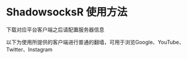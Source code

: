 # ShadowsocksR 使用方法

下载对应平台客户端之后请配置服务器信息

以下为使用所提供的客户端进行普通的翻墙，可用于浏览Google、YouTube、Twitter、Instagram

